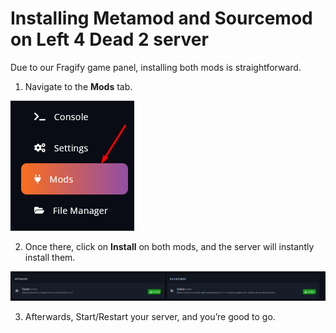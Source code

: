 # Installing Metamod and Sourcemod on Left 4 Dead 2 server
Due to our Fragify game panel, installing both mods is straightforward.

1. Navigate to the **Mods** tab.

![Mods](images/mods.png)

2. Once there, click on **Install** on both mods, and the server will instantly install them.

![Metamod Sourcemod](images/metamod_sourcemod.png)

3. Afterwards, Start/Restart your server, and you’re good to go.